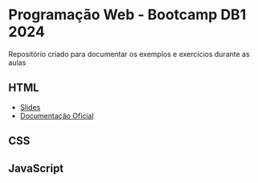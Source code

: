 # Programação Web - Bootcamp DB1 2024

Repositório criado para documentar os exemplos e exercícios durante as aulas

## HTML

- [Slides](https://slides.com/alanfsantos/html5)
- [Documentação Oficial](https://developer.mozilla.org/pt-BR/docs/Web/HTML)

## CSS

## JavaScript